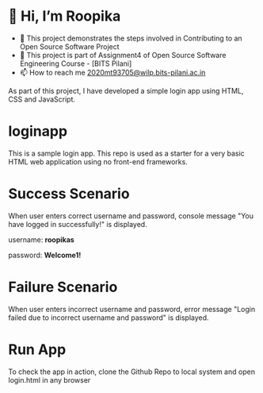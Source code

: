 # 👋 Hi, I’m Roopika
- 👀 This project demonstrates the steps involved in Contributing to an Open Source Software Project
- 🤔 This project is part of Assignment4 of Open Source Software Engineering Course - [BITS Pilani]
- 📫 How to reach me 2020mt93705@wilp.bits-pilani.ac.in

As part of this project, I have developed a simple login app using HTML, CSS and JavaScript.

# loginapp
This is a sample login app. This repo is used as a starter for a very basic HTML web application using no front-end frameworks.

# Success Scenario

When user enters correct username and password, console message "You have logged in successfully!" is displayed.

username: **roopikas**


password: **Welcome1!**

# Failure Scenario

When user enters incorrect username and password, error message "Login failed due to incorrect username and password" is displayed.

# Run App

To check the app in action, clone the Github Repo to local system and open login.html in any browser
